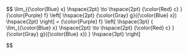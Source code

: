 $$
    \lim_{{\color{Blue} x} \hspace{2pt} \to \hspace{2pt}  {\color{Red} c} } {\color{Purple} f} \left[ \hspace{2pt} {\color{Gray} g}({\color{Blue} x}) \hspace{2pt} \right] = {\color{Purple} f} \left[ \hspace{3pt} { \lim_{{\color{Blue} x} \hspace{2pt} \to \hspace{2pt} {\color{Red} c} } {\color{Gray} g}({\color{Blue} x}) } \hspace{3pt} \right]

$$